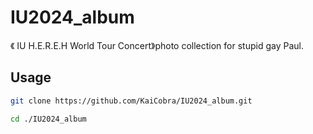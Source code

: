 # IU2024_album
《 IU H.E.R.E.H World Tour Concert》photo collection for stupid gay Paul.
## Usage
```bash
git clone https://github.com/KaiCobra/IU2024_album.git
```
```bash
cd ./IU2024_album
```
